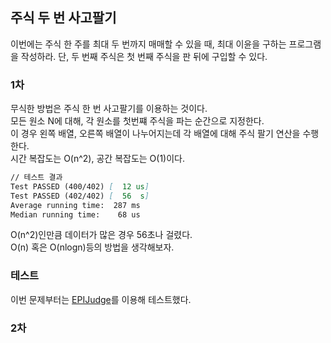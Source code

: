 ## 주식 두 번 사고팔기
이번에는 주식 한 주를 최대 두 번까지 매매할 수 있을 때, 최대 이윤을 구하는 프로그램을 작성하라. 단, 두 번째 주식은 첫 번째 주식을 판 뒤에 구입할 수 있다.

### 1차
무식한 방법은 주식 한 번 사고팔기를 이용하는 것이다.  
모든 원소 N에 대해, 각 원소를 첫번쨰 주식을 파는 순간으로 지정한다.  
이 경우 왼쪽 배열, 오른쪽 배열이 나누어지는데 각 배열에 대해 주식 팔기 연산을 수행한다.  
시간 복잡도는 O(n^2), 공간 복잡도는 O(1)이다.

```markdown
// 테스트 결과
Test PASSED (400/402) [  12 us]
Test PASSED (402/402) [  56  s]
Average running time:  287 ms
Median running time:    68 us
```

O(n^2)인만큼 데이터가 많은 경우 56초나 걸렸다.  
O(n) 혹은 O(nlogn)등의 방법을 생각해보자.
### 테스트
이번 문제부터는 [EPIJudge](https://github.com/adnanaziz/EPIJudge?tab=License-1-ov-file)를 이용해 테스트했다.

### 2차




